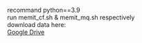 recommand python==3.9  
run memit_cf.sh & memit_mq.sh respectively   
download data here:   
[Google Drive](https://drive.google.com/drive/folders/1qVfmqE4WVUwNUHyMtcHZCnP8EhZ_XIAG?usp=drive_link)
